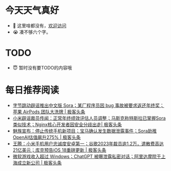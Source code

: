 # 今天天气真好
- 👋 这里啥都没有，[欢迎访问](https://zhangfeng-ola.github.io/)
- 😭 凑不够六个字。
<!---
- 👀 I’m interested in ...
- 🌱 I’m currently learning ...
- 💞️ I’m looking to collaborate on ...
- 📫 How to reach me ...
- 😇 I'm doing something ...

--->

# TODO 
- 😇 暂时没有要TODO的内容哦

<!---
zhangfeng-ola/zhangfeng-ola is a ✨ special ✨ repository because its `README.md` (this file) appears on your GitHub profile.
You can click the Preview link to take a look at your changes.
--->

# 每日推荐阅读
<!-- BLOG-POST-LIST:START -->
- [字节跳动辟谣推出中文版 Sora；某厂程序员因 bug 事故被要求返还年终奖；苹果 AirPods 团队大洗牌 | 极客头条](https://blog.csdn.net/weixin_39786569/article/details/136204084)
- [小米辟谣裁员传闻：正常年终绩效评估人员调整；马斯克称特斯拉已掌握Sora类似技术；Nginx核心开发者因安全分歧出走| 极客头条](https://blog.csdn.net/weixin_39786569/article/details/136183270)
- [魅族宣布：停止传统手机新项目；宝马确认发生数据泄露事件；Sora助推OpenAI估值飙升275% | 极客头条](https://blog.csdn.net/weixin_39786569/article/details/136162909)
- [王腾：小米手机用户忠诚度安卓第一；谷歌2023年裁员逾1.2万，遣散费高达21亿美元；库克预告iOS 18重磅更新 | 极客头条](https://blog.csdn.net/weixin_39786569/article/details/135986654)
- [微软游戏收入超过 Windows；​ChatGPT 被曝泄露私密对话；阿里达摩院于上海成立新公司 | 极客头条](https://blog.csdn.net/weixin_39786569/article/details/135968145)
<!-- BLOG-POST-LIST:END -->

